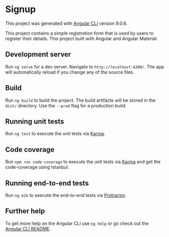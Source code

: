 # Signup

This project was generated with [Angular CLI](https://github.com/angular/angular-cli) version 9.0.6.

This project contains a simple registration form that is used by users to register their details.
This project built with Angular and Angular Material.

## Development server

Run `ng serve` for a dev server. Navigate to `http://localhost:4200/`. The app will automatically reload if you change any of the source files.

## Build

Run `ng build` to build the project. The build artifacts will be stored in the `dist/` directory. Use the `--prod` flag for a production build.

## Running unit tests

Run `ng test` to execute the unit tests via [Karma](https://karma-runner.github.io).

## Code coverage

Run `npm run code-coverage` to execute the unit tests via [Karma](https://karma-runner.github.io) and get the code-coverage using Istanbul.

## Running end-to-end tests

Run `ng e2e` to execute the end-to-end tests via [Protractor](http://www.protractortest.org/).

## Further help

To get more help on the Angular CLI use `ng help` or go check out the [Angular CLI README](https://github.com/angular/angular-cli/blob/master/README.md).
